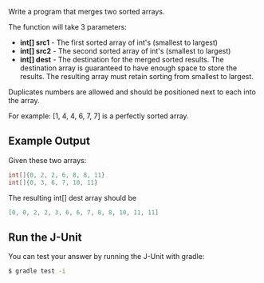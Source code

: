 Write a program that merges two sorted arrays.

The function will take 3 parameters:

* **int[] src1** - The first sorted array of int's (smallest to largest)
* **int[] src2** - The second sorted array of int's (smallest to largest)
* **int[] dest** - The destination for the merged sorted results. The destination array is guaranteed to have enough space to store the results. The resulting array must retain sorting from smallest to largest.

Duplicates numbers are allowed and should be positioned next to each into the array.

For example: [1, 4, 4, 6, 7, 7] is a perfectly sorted array.

## Example Output

Given these two arrays:

```java
int[]{0, 2, 2, 6, 8, 8, 11}
int[]{0, 3, 6, 7, 10, 11}
```

The resulting int[] dest array should be

```java
[0, 0, 2, 2, 3, 6, 6, 7, 8, 8, 10, 11, 11]
```

## Run the J-Unit 

You can test your answer by running the J-Unit with gradle:

```bash
$ gradle test -i
```
